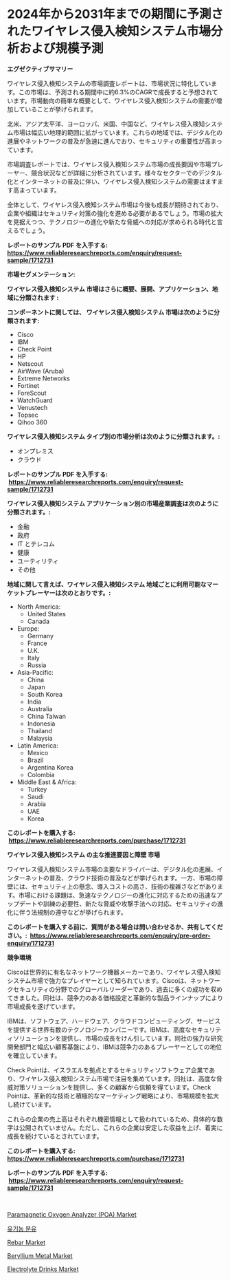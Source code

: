 <p><h1>2024年から2031年までの期間に予測されたワイヤレス侵入検知システム市場分析および規模予測</h1></p><p><strong>エグゼクティブサマリー</strong></p>
<p><p>ワイヤレス侵入検知システムの市場調査レポートは、市場状況に特化しています。この市場は、予測される期間中に約6.3%のCAGRで成長すると予想されています。市場動向の簡単な概要として、ワイヤレス侵入検知システムの需要が増加していることが挙げられます。</p><p>北米、アジア太平洋、ヨーロッパ、米国、中国など、ワイヤレス侵入検知システム市場は幅広い地理的範囲に拡がっています。これらの地域では、デジタル化の進展やネットワークの普及が急速に進んでおり、セキュリティの重要性が高まっています。</p><p>市場調査レポートでは、ワイヤレス侵入検知システム市場の成長要因や市場プレーヤー、競合状況などが詳細に分析されています。様々なセクターでのデジタル化とインターネットの普及に伴い、ワイヤレス侵入検知システムの需要はますます高まっています。</p><p>全体として、ワイヤレス侵入検知システム市場は今後も成長が期待されており、企業や組織はセキュリティ対策の強化を進める必要があるでしょう。市場の拡大を見据えつつ、テクノロジーの進化や新たな脅威への対応が求められる時代と言えるでしょう。</p></p>
<p><strong>レポートのサンプル PDF を入手する: <a href="https://www.reliableresearchreports.com/enquiry/request-sample/1712731">https://www.reliableresearchreports.com/enquiry/request-sample/1712731</a></strong></p>
<p><strong>市場セグメンテーション:</strong></p>
<p><strong> ワイヤレス侵入検知システム 市場はさらに概要、展開、アプリケーション、地域に分類されます :</strong></p>
<p><strong>コンポーネントに関しては、 ワイヤレス侵入検知システム 市場は次のように分類されます: &nbsp;</strong></p>
<p><ul><li>Cisco</li><li>IBM</li><li>Check Point</li><li>HP</li><li>Netscout</li><li>AirWave (Aruba)</li><li>Extreme Networks</li><li>Fortinet</li><li>ForeScout</li><li>WatchGuard</li><li>Venustech</li><li>Topsec</li><li>Qihoo 360</li></ul></p>
<p><strong> ワイヤレス侵入検知システム タイプ別の市場分析は次のように分類されます。:</strong></p>
<p><ul><li>オンプレミス</li><li>クラウド</li></ul></p>
<p><strong>レポートのサンプル PDF を入手する: &nbsp;<a href="https://www.reliableresearchreports.com/enquiry/request-sample/1712731">https://www.reliableresearchreports.com/enquiry/request-sample/1712731</a></strong></p>
<p><strong> ワイヤレス侵入検知システム アプリケーション別の市場産業調査は次のように分類されます。:</strong></p>
<p><ul><li>金融</li><li>政府</li><li>IT とテレコム</li><li>健康</li><li>ユーティリティ</li><li>その他</li></ul></p>
<p><strong>地域に関して言えば、ワイヤレス侵入検知システム 地域ごとに利用可能なマーケットプレーヤーは次のとおりです。:</strong></p>
<p><ul>
    <li>
        North America:
        <ul>
            <li>United States</li>
            <li>Canada</li>
        </ul>
    </li>
    <li>
        Europe:
        <ul>
            <li>Germany</li>
            <li>France</li>
            <li>U.K.</li>
            <li>Italy</li>
            <li>Russia</li>
        </ul>
    </li>
    <li>
        Asia-Pacific:
        <ul>
            <li>China</li>
            <li>Japan</li>
            <li>South Korea</li>
            <li>India</li>
            <li>Australia</li>
            <li>China Taiwan</li>
            <li>Indonesia</li>
            <li>Thailand</li>
            <li>Malaysia</li>
        </ul>
    </li>
    <li>
        Latin America:
        <ul>
            <li>Mexico</li>
            <li>Brazil</li>
            <li>Argentina Korea</li>
            <li>Colombia</li>
        </ul>
    </li>
    <li>
        Middle East & Africa:
        <ul>
            <li>Turkey</li>
            <li>Saudi</li>
            <li>Arabia</li>
            <li>UAE</li>
            <li>Korea</li>
        </ul>
    </li>
    </ul></p>
<p><strong>このレポートを購入する: &nbsp;<a href="https://www.reliableresearchreports.com/purchase/1712731">https://www.reliableresearchreports.com/purchase/1712731</a></strong></p>
<p><strong>ワイヤレス侵入検知システム の主な推進要因と障壁 市場</strong></p>
<p><p>ワイヤレス侵入検知システム市場の主要なドライバーは、デジタル化の進展、インターネットの普及、クラウド技術の普及などが挙げられます。一方、市場の障壁には、セキュリティ上の懸念、導入コストの高さ、技術の複雑さなどがあります。市場における課題は、急速なテクノロジーの進化に対応するための迅速なアップデートや訓練の必要性、新たな脅威や攻撃手法への対応、セキュリティの進化に伴う法規制の遵守などが挙げられます。</p></p>
<p><strong>このレポートを購入する前に、質問がある場合は問い合わせるか、共有してください。:&nbsp; <a href="https://www.reliableresearchreports.com/enquiry/pre-order-enquiry/1712731">https://www.reliableresearchreports.com/enquiry/pre-order-enquiry/1712731</a></strong></p>
<p><strong>競争環境</strong></p>
<p><p>Ciscoは世界的に有名なネットワーク機器メーカーであり、ワイヤレス侵入検知システム市場で強力なプレイヤーとして知られています。Ciscoは、ネットワークセキュリティの分野でのグローバルリーダーであり、過去に多くの成功を収めてきました。同社は、競争力のある価格設定と革新的な製品ラインナップにより市場成長を遂げています。</p><p>IBMは、ソフトウェア、ハードウェア、クラウドコンピューティング、サービスを提供する世界有数のテクノロジーカンパニーです。IBMは、高度なセキュリティソリューションを提供し、市場の成長をけん引しています。同社の強力な研究開発部門と幅広い顧客基盤により、IBMは競争力のあるプレーヤーとしての地位を確立しています。</p><p>Check Pointは、イスラエルを拠点とするセキュリティソフトウェア企業であり、ワイヤレス侵入検知システム市場で注目を集めています。同社は、高度な脅威対策ソリューションを提供し、多くの顧客から信頼を得ています。Check Pointは、革新的な技術と積極的なマーケティング戦略により、市場規模を拡大し続けています。</p><p>これらの企業の売上高はそれぞれ機密情報として扱われているため、具体的な数字は公開されていません。ただし、これらの企業は安定した収益を上げ、着実に成長を続けているとされています。</p></p>
<p><strong>このレポートを購入する: &nbsp; <a href="https://www.reliableresearchreports.com/purchase/1712731">https://www.reliableresearchreports.com/purchase/1712731</a></strong></p>
<p><strong>レポートのサンプル PDF を入手する: &nbsp;<a href="https://www.reliableresearchreports.com/enquiry/request-sample/1712731">https://www.reliableresearchreports.com/enquiry/request-sample/1712731</a></strong><strong></strong></p>
<p>&nbsp;</p>
<p><p><a href="https://thundering-castanet-c65.notion.site/Paramagnetic-Oxygen-Analyzer-POA-Market-A-Comprehensive-Report-of-its-Market-Share-Growth-Trend-1d44665ce3cb4c1b93b8d344ae782158">Paramagnetic Oxygen Analyzer (POA) Market</a></p><p><a href="https://github.com/vdhdwjyp90142/Market-Research-Report-List-1/blob/main/9777659190475.md">유기농 분유</a></p><p><a href="https://github.com/dringals/Market-Research-Report-List-3/blob/main/rebar-market.md">Rebar Market</a></p><p><a href="https://github.com/lbird53714/Market-Research-Report-List-3/blob/main/beryllium-metal-market.md">Beryllium Metal Market</a></p><p><a href="https://view.publitas.com/reportprime-1/electrolyte-drinks-market-research-report-forecasted-for-period-from-2024-2031-by-market-type-market-application-and-region/">Electrolyte Drinks Market</a></p></p>